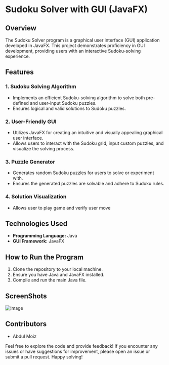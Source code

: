 # Sudoku Solver with GUI (JavaFX)

## Overview
The Sudoku Solver program is a graphical user interface (GUI) application developed in JavaFX. This project demonstrates proficiency in GUI development, providing users with an interactive Sudoku-solving experience.

## Features

### 1. Sudoku Solving Algorithm
   - Implements an efficient Sudoku-solving algorithm to solve both pre-defined and user-input Sudoku puzzles.
   - Ensures logical and valid solutions to Sudoku puzzles.

### 2. User-Friendly GUI
   - Utilizes JavaFX for creating an intuitive and visually appealing graphical user interface.
   - Allows users to interact with the Sudoku grid, input custom puzzles, and visualize the solving process.

### 3. Puzzle Generator
   - Generates random Sudoku puzzles for users to solve or experiment with.
   - Ensures the generated puzzles are solvable and adhere to Sudoku rules.

### 4. Solution Visualization
   - Allows user to play game and verify user move

## Technologies Used
- **Programming Language:** Java
- **GUI Framework:** JavaFX

## How to Run the Program
1. Clone the repository to your local machine.
2. Ensure you have Java and JavaFX installed.
3. Compile and run the main Java file.

## ScreenShots
![image](https://github.com/abdulmoiz248/Sudoku/assets/124524932/1dd9374b-fc8a-4d34-9055-6bcec0d1ee1d)

## Contributors
- Abdul Moiz

Feel free to explore the code and provide feedback! If you encounter any issues or have suggestions for improvement, please open an issue or submit a pull request. Happy solving!
